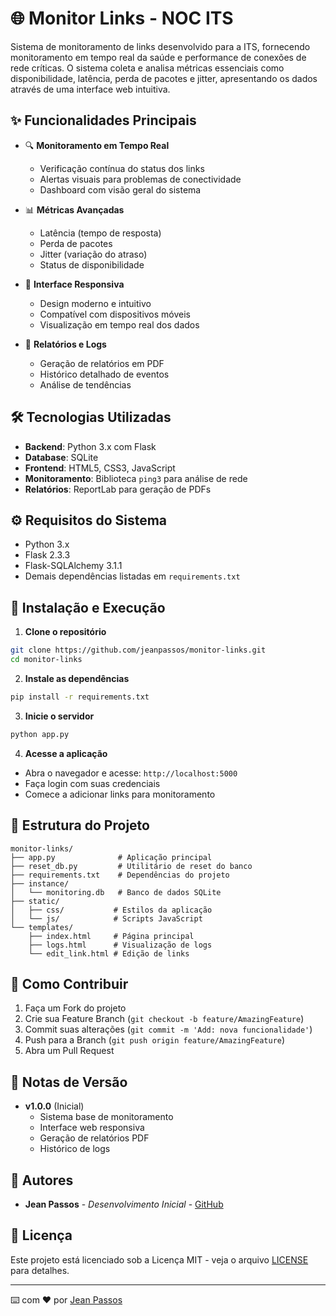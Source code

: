 # 🌐 Monitor Links - NOC ITS

Sistema de monitoramento de links desenvolvido para a ITS, fornecendo monitoramento em tempo real da saúde e performance de conexões de rede críticas. O sistema coleta e analisa métricas essenciais como disponibilidade, latência, perda de pacotes e jitter, apresentando os dados através de uma interface web intuitiva.

## ✨ Funcionalidades Principais

- 🔍 **Monitoramento em Tempo Real**
  - Verificação contínua do status dos links
  - Alertas visuais para problemas de conectividade
  - Dashboard com visão geral do sistema

- 📊 **Métricas Avançadas**
  - Latência (tempo de resposta)
  - Perda de pacotes
  - Jitter (variação do atraso)
  - Status de disponibilidade

- 📱 **Interface Responsiva**
  - Design moderno e intuitivo
  - Compatível com dispositivos móveis
  - Visualização em tempo real dos dados

- 📄 **Relatórios e Logs**
  - Geração de relatórios em PDF
  - Histórico detalhado de eventos
  - Análise de tendências

## 🛠️ Tecnologias Utilizadas

- **Backend**: Python 3.x com Flask
- **Database**: SQLite
- **Frontend**: HTML5, CSS3, JavaScript
- **Monitoramento**: Biblioteca `ping3` para análise de rede
- **Relatórios**: ReportLab para geração de PDFs

## ⚙️ Requisitos do Sistema

- Python 3.x
- Flask 2.3.3
- Flask-SQLAlchemy 3.1.1
- Demais dependências listadas em `requirements.txt`

## 🚀 Instalação e Execução

1. **Clone o repositório**
```bash
git clone https://github.com/jeanpassos/monitor-links.git
cd monitor-links
```

2. **Instale as dependências**
```bash
pip install -r requirements.txt
```

3. **Inicie o servidor**
```bash
python app.py
```

4. **Acesse a aplicação**
- Abra o navegador e acesse: `http://localhost:5000`
- Faça login com suas credenciais
- Comece a adicionar links para monitoramento

## 📁 Estrutura do Projeto

```
monitor-links/
├── app.py              # Aplicação principal
├── reset_db.py         # Utilitário de reset do banco
├── requirements.txt    # Dependências do projeto
├── instance/          
│   └── monitoring.db   # Banco de dados SQLite
├── static/            
│   ├── css/           # Estilos da aplicação
│   └── js/            # Scripts JavaScript
└── templates/         
    ├── index.html     # Página principal
    ├── logs.html      # Visualização de logs
    └── edit_link.html # Edição de links
```

## 🤝 Como Contribuir

1. Faça um Fork do projeto
2. Crie sua Feature Branch (`git checkout -b feature/AmazingFeature`)
3. Commit suas alterações (`git commit -m 'Add: nova funcionalidade'`)
4. Push para a Branch (`git push origin feature/AmazingFeature`)
5. Abra um Pull Request

## 📝 Notas de Versão

- **v1.0.0** (Inicial)
  - Sistema base de monitoramento
  - Interface web responsiva
  - Geração de relatórios PDF
  - Histórico de logs

## 👥 Autores

- **Jean Passos** - *Desenvolvimento Inicial* - [GitHub](https://github.com/jeanpassos)

## 📄 Licença

Este projeto está licenciado sob a Licença MIT - veja o arquivo [LICENSE](LICENSE) para detalhes.

---
⌨️ com ❤️ por [Jean Passos](https://github.com/jeanpassos)
